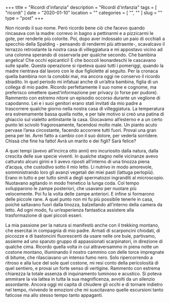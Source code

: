 +++
title = "Ricordi d'infanzia"
description = "Ricordi d'infanzia"
tags = [ "ricordi" ]
date = "2020-01-10"
location = ""
categories = [
  "",
  ""
]
slug = ""
type = "post"
+++

Non ricordo il suo nome. Però ricordo bene ciò che facevo quando rincasava con la madre: correvo in bagno a pettinarmi e a pizzicarmi le gote, per renderle più colorite. Poi, dopo aver indossato un paio di occhiali a specchio della Spalding - pensando di rendermi più attraente-, scavalcavo il terrazzo retrostante la nostra casa di villeggiatura e mi appostavo vicino ad una colonna sperando di osservarla per qualche secondo. Che bambina angelica! Che occhi epicantici! E che boccoli leonardeschi le cascavano sulle spalle. Questa operazione si ripeteva quasi tutti i pomeriggi, quando la madre rientrava dal lavoro con le due figliolette al seguito.  Per la cronaca quella bambina non la conobbi mai, ma ancora oggi ne conservo il ricordo sbiadito. In quel periodo mi infatuai anche di un’altra bambina, figlia di un collega di mio padre. Ricordo perfettamente il suo nome e cognome, ma preferisco omettere quest’informazione per privacy (o forse per pudore).  Rammento con estremo nitore un episodio occorso durante un veglione di capodanno. Lei e i suoi genitori erano stati invitati da mio padre a trascorrere qualche giorno nella nostra casa di villeggiatura. La temperatura era estremamente bassa quella notte, e per tale motivo si creò una patina di ghiaccio sul vialetto antinstante la casa.  Giocavamo all’esterno e a un certo punto lei scivolò fragorosamente, facendosi molto male. Un pianto acuto pervase l’area circostante, facendo accorrere tutti fuori. Provai una gran pena per lei. Avrei fatto a cambio con il suo dolore, per vederla sorridere. Chissà che fine ha fatto! Avrà un marito e dei figli? Sarà felice?

A quei tempi (avevo all’incirca otto anni) ero incuriosito dalla natura, dalla crescita delle sue specie viventi. In qualche stagno nelle vicinanze avevo catturato alcuni girini e li avevo riposti all’interno di una tinozza piena d’acqua, che custodivo sotto il mio letto. Li nutrivo in modo amorevole, somministrando loro gli avanzi vegetali dei miei pasti (lattuga perlopiù). Erano in tutto e per tutto simili a degli spermatozoi ingranditi al  microscopio. Nuotavano agitando in modo frenetico la lunga coda. Col tempo svilupparono le zampe posteriori, che usavano per nuotare più velocemente. Poi fu la volta delle zampe anteriori. E infine si formarono delle piccole rane. A quel punto non mi fu più possibile tenerle in casa, poiché saltavano fuori dalla tinozza, balzellando all’interno della camera da letto.  Ad ogni modo, fu un’esperienza fantastica assistere alla trasformazione di quei piccoli esseri.  

La mia passione per la natura si manifestò anche con il trekking montano, che esercitai in compagnia di mio padre. Armati di scarponcini chiodati, di piccozze e di  bastoncini fluorescenti da usare nelle ore buie, partivamo, assieme ad uno sparuto gruppo di appassionati scarpinatori,  in direzione di qualche cima. Ricordo quella volta in cui attraversammo in piena notte un costone montano, illuminando il nostro cammino con delle torce impregnate di bitume, che rilasciavano un intenso fumo nero. Solo ripercorrendo a ritroso e alla luce del sole quel costone, mi resi conto della pericolosità di quel sentiero, e provai un forte senso di vertigine. Rammento con estrema chiarezza la totale assenza di inquinamento luminoso e acustico. Si poteva ammirare la via lattea in tutta la sua magnificenza, avvolti da un silenzio assordante. Ancora oggi mi capita di chiudere gli occhi e di tornare indietro nel tempo, rivivendo le emozioni che mi suscitavano quelle escursioni tanto faticose ma allo stesso tempo tanto appaganti. 

